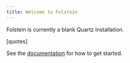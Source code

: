 ```yaml
---
title: Welcome to Folstein
---
```

Folstein is currently a blank Quartz installation.

[quotes]

See the [documentation](https://quartz.jzhao.xyz) for how to get started.
